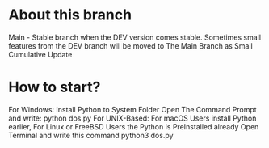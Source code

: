 # About this branch
Main - Stable branch when the DEV version comes stable. Sometimes small features from the DEV branch will be moved to The Main Branch as Small Cumulative Update
# How to start?
For Windows:
Install Python to System Folder
Open The Command Prompt and write:
python dos.py
For UNIX-Based:
For macOS Users install Python earlier, For Linux or FreeBSD Users the Python is PreInstalled already
Open Terminal and write this command
python3 dos.py
